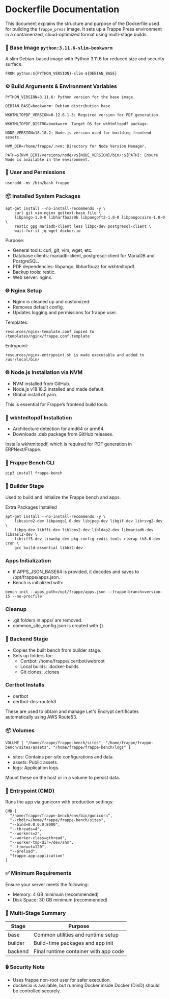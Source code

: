 # Dockerfile Documentation
 This document explains the structure and purpose of the Dockerfile used for building the `frappe_press` image. It sets up a Frappe Press environment in a containerized, cloud-optimized format using multi-stage builds.


### 🧱 Base Image `python:3.11.6-slim-bookworm`
A slim Debian-based image with Python 3.11.6 for reduced size and security surface.
``` 
FROM python:${PYTHON_VERSION}-slim-${DEBIAN_BASE}
```

### ⚙️ Build Arguments & Environment Variables
``` 
PYTHON_VERSION=3.11.6: Python version for the base image.

DEBIAN_BASE=bookworm: Debian distribution base.

WKHTMLTOPDF_VERSION=0.12.6.1-3: Required version for PDF generation.

WKHTMLTOPDF_DISTRO=bookworm: Target OS for wkhtmltopdf package.

NODE_VERSION=18.18.2: Node.js version used for building frontend assets.

NVM_DIR=/home/frappe/.nvm: Directory for Node Version Manager.

PATH=${NVM_DIR}/versions/node/v${NODE_VERSION}/bin/:${PATH}: Ensure Node is available in the environment.
``` 

### 👤 User and Permissions
```
useradd -ms /bin/bash frappe
```

### 📦 Installed System Packages
```
apt-get install --no-install-recommends -y \
    curl git vim nginx gettext-base file \
    libpango-1.0-0 libharfbuzz0b libpangoft2-1.0-0 libpangocairo-1.0-0 \
    restic gpg mariadb-client less libpq-dev postgresql-client \
    wait-for-it jq wget docker.io
```
Purpose:
- General tools: curl, git, vim, wget, etc.
- Database clients: mariadb-client, postgresql-client for MariaDB and PostgreSQL.
- PDF dependencies: libpango, libharfbuzz for wkhtmltopdf.
- Backup tools: restic.
- Web server: nginx.
  
### 🌐 Nginx Setup
- Nginx is cleaned up and customized:
- Removes default config.
- Updates logging and permissions for frappe user.
  
Templates:
```
resources/nginx-template.conf copied to /templates/nginx/frappe.conf.template
```
Entrypoint:
````
resources/nginx-entrypoint.sh is made executable and added to /usr/local/bin/
````

### 🌐 Node.js Installation via NVM
- NVM installed from GitHub.
- Node.js v18.18.2 installed and made default.
- Global install of yarn.

This is essential for Frappe’s frontend build tools.

### 📄 wkhtmltopdf Installation
- Architecture detection for amd64 or arm64.
- Downloads .deb package from GitHub releases.

Installs wkhtmltopdf, which is required for PDF generation in ERPNext/Frappe.

### 🔧 Frappe Bench CLI
````
pip3 install frappe-bench
````

### 🔨 Builder Stage
Used to build and initialize the Frappe bench and apps.

Extra Packages Installed
```
apt-get install --no-install-recommends -y \
    libcairo2-dev libpango1.0-dev libjpeg-dev libgif-dev librsvg2-dev \
    libpq-dev libffi-dev liblcms2-dev libldap2-dev libmariadb-dev libsasl2-dev \
    libtiff5-dev libwebp-dev pkg-config redis-tools rlwrap tk8.6-dev cron \
    gcc build-essential libbz2-dev
```
### Apps Initialization
- If APPS_JSON_BASE64 is provided, it decodes and saves to /opt/frappe/apps.json.
- Bench is initialized with:
```
bench init --apps_path=/opt/frappe/apps.json --frappe-branch=version-15 --no-procfile 
```

### Cleanup
- .git folders in apps/ are removed.
- common_site_config.json is created with {}.

### 🧩 Backend Stage
- Copies the built bench from builder stage.
- Sets up folders for:
  - Certbot: /home/frappe/.certbot/webroot
  - Local builds: .docker-builds
  - Git clones: .clones

### Certbot Installs
- certbot
- certbot-dns-route53

These are used to obtain and manage Let's Encrypt certificates automatically using AWS Route53.

### 📦 Volumes
```
VOLUME [ "/home/frappe/frappe-bench/sites", "/home/frappe/frappe-bench/sites/assets", "/home/frappe/frappe-bench/logs" ]
```
- sites: Contains per-site configurations and data.
- assets: Public assets.
- logs: Application logs.

Mount these on the host or in a volume to persist data.

### 🚀 Entrypoint (CMD)
Runs the app via gunicorn with production settings:
```
CMD [
  "/home/frappe/frappe-bench/env/bin/gunicorn",
  "--chdir=/home/frappe/frappe-bench/sites",
  "--bind=0.0.0.0:8000",
  "--threads=4",
  "--workers=2",
  "--worker-class=gthread",
  "--worker-tmp-dir=/dev/shm",
  "--timeout=120",
  "--preload",
  "frappe.app:application"
]
```

### ✅ Minimum Requirements
Ensure your server meets the following:

- Memory: 4 GB minimum (recommended)
- Disk Space: 30 GB minimum (recommended)

### 📂 Multi-Stage Summary
| Stage    | Purpose                                  |
|----------|------------------------------------------|
| base     | Common utilities and runtime setup      |
| builder  | Build-time packages and app init        |
| backend  | Final runtime container with app code   |

### 🔒 Security Note
- Uses frappe non-root user for safer execution.
- docker.io is available, but running Docker inside Docker (DinD) should be controlled securely.
